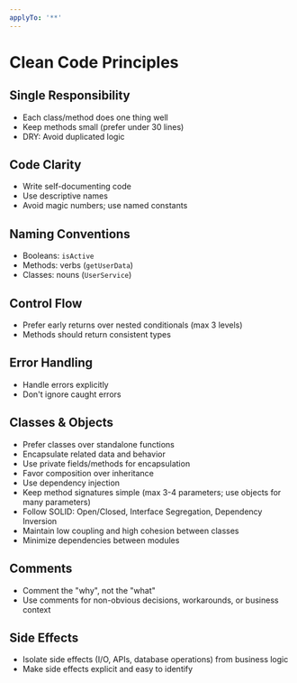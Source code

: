 ```yaml
---
applyTo: '**'
---
```


# Clean Code Principles

## Single Responsibility

- Each class/method does one thing well
- Keep methods small (prefer under 30 lines)
- DRY: Avoid duplicated logic

## Code Clarity

- Write self-documenting code
- Use descriptive names
- Avoid magic numbers; use named constants

## Naming Conventions

- Booleans: `isActive`
- Methods: verbs (`getUserData`)
- Classes: nouns (`UserService`)

## Control Flow

- Prefer early returns over nested conditionals (max 3 levels)
- Methods should return consistent types

## Error Handling

- Handle errors explicitly
- Don't ignore caught errors

## Classes & Objects

- Prefer classes over standalone functions
- Encapsulate related data and behavior
- Use private fields/methods for encapsulation
- Favor composition over inheritance
- Use dependency injection
- Keep method signatures simple (max 3-4 parameters; use objects for many parameters)
- Follow SOLID: Open/Closed, Interface Segregation, Dependency Inversion
- Maintain low coupling and high cohesion between classes
- Minimize dependencies between modules

## Comments

- Comment the "why", not the "what"
- Use comments for non-obvious decisions, workarounds, or business context

## Side Effects

- Isolate side effects (I/O, APIs, database operations) from business logic
- Make side effects explicit and easy to identify
